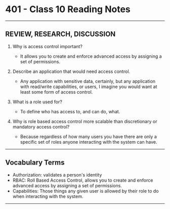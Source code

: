 # 401 - Class 10 Reading Notes

---

## REVIEW, RESEARCH, DISCUSSION

1. Why is access control important? 
   - It allows you to create and enforce advanced access by assigning a set of permissions. 

2. Describe an application that would need access control.
   - Any application with sensitive data, certainly, but any application with read/write capabilities, or users, I imagine you would want at least some form of access control. 
   
3. What is a role used for?
   - To define who has access to, and can do, what.

4. Why is role based access control more scalable than discretionary or mandatory access control?
   - Because regardless of how many users you have there are only a specific set of roles anyone interacting with the system can have.

--- 

## Vocabulary Terms

  - Authorization: validates a person's identity
  - RBAC: Roll Based Access Control, allows you to create and enforce advanced access by assigning a set of permissions. 
  - Capabilities: Those things any given user is allowed by their role to do when interacting with the system.
--- 

